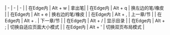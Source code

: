 
| - | - | - |
| 在Edge内 | Alt + w | 拿出笔|
| 在Edge内 | Alt + q | 换左边的笔/橡皮 |
| 在Edge内 | Alt + e | 换右边的笔/橡皮 |
| 在Edge内 | Alt + , | 上一章/节 |
| 在Edge内 | Alt + . | 下一章/节 |
| 在Edge内 | Alt + / | 显示目录 |
| 在Edge内 | Alt + ; | 切换自适应页面大小模式 |
| 在Edge内 | Alt + ' | 切换双页布局模式 |
